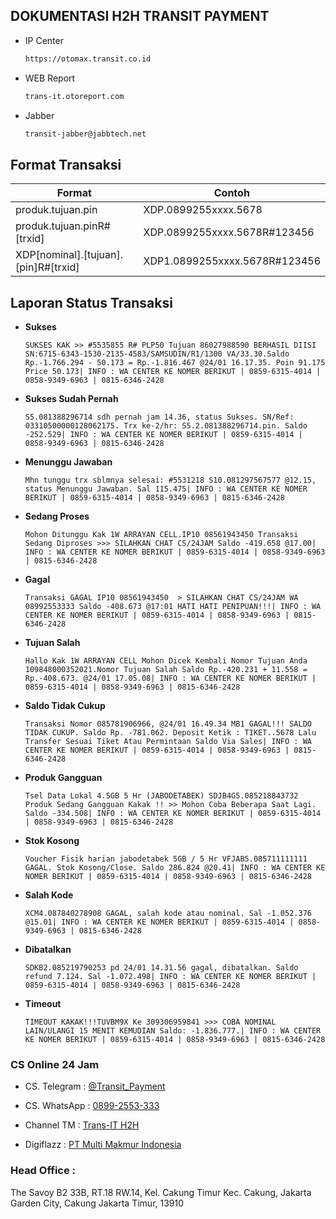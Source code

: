## DOKUMENTASI H2H TRANSIT PAYMENT

- IP Center
    ```bash
    https://otomax.transit.co.id
    ```
- WEB Report
    ```bash
    trans-it.otoreport.com
    ```
- Jabber
    ```bash
    transit-jabber@jabbtech.net
    ```
## Format Transaksi

| Format | Contoh |
| --- | --- |
| produk.tujuan.pin | XDP.0899255xxxx.5678 |
| produk.tujuan.pinR#[trxid] | XDP.0899255xxxx.5678R#123456 |
| XDP[nominal].[tujuan].[pin]R#[trxid] | XDP1.0899255xxxx.5678R#123456 |

## Laporan Status Transaksi
- **Sukses**
    ```
    SUKSES KAK >> #5535855 R# PLP50 Tujuan 86027988590 BERHASIL DIISI SN:6715-6343-1530-2135-4583/SAMSUDIN/R1/1300 VA/33.30.Saldo Rp.-1.766.294 - 50.173 = Rp.-1.816.467 @24/01 16.17.35. Poin 91.175 Price 50.173| INFO : WA CENTER KE NOMER BERIKUT | 0859-6315-4014 | 0858-9349-6963 | 0815-6346-2428
    ```
- **Sukses Sudah Pernah**
    ```
    S5.081388296714 sdh pernah jam 14.36, status Sukses. SN/Ref: 03310500000128062175. Trx ke-2/hr: S5.2.081388296714.pin. Saldo -252.529| INFO : WA CENTER KE NOMER BERIKUT | 0859-6315-4014 | 0858-9349-6963 | 0815-6346-2428
    ```
- **Menunggu Jawaban**
    ```
    Mhn tunggu trx sblmnya selesai: #5531218 S10.081297567577 @12.15, status Menunggu Jawaban. Sal 115.475| INFO : WA CENTER KE NOMER BERIKUT | 0859-6315-4014 | 0858-9349-6963 | 0815-6346-2428
    ```
- **Sedang Proses**
    ```
    Mohon Ditunggu Kak 1W ARRAYAN CELL.IP10 08561943450 Transaksi Sedang Diproses >>> SILAHKAN CHAT CS/24JAM Saldo -419.658 @17.00| INFO : WA CENTER KE NOMER BERIKUT | 0859-6315-4014 | 0858-9349-6963 | 0815-6346-2428
    ```
- **Gagal**
    ```
    Transaksi GAGAL IP10 08561943450  > SILAHKAN CHAT CS/24JAM WA 08992553333 Saldo -408.673 @17:01 HATI HATI PENIPUAN!!!| INFO : WA CENTER KE NOMER BERIKUT | 0859-6315-4014 | 0858-9349-6963 | 0815-6346-2428
    ```
- **Tujuan Salah**
    ```
    Hallo Kak 1W ARRAYAN CELL Mohon Dicek Kembali Nomor Tujuan Anda 109848000352021.Nomor Tujuan Salah Saldo Rp.-420.231 + 11.558 = Rp.-408.673. @24/01 17.05.08| INFO : WA CENTER KE NOMER BERIKUT | 0859-6315-4014 | 0858-9349-6963 | 0815-6346-2428
    ```
- **Saldo Tidak Cukup**
    ```
    Transaksi Nomor 085781906966, @24/01 16.49.34 MB1 GAGAL!!! SALDO TIDAK CUKUP. Saldo Rp. -781.062. Deposit Ketik : TIKET..5678 Lalu Transfer Sesuai Tiket Atau Permintaan Saldo Via Sales| INFO : WA CENTER KE NOMER BERIKUT | 0859-6315-4014 | 0858-9349-6963 | 0815-6346-2428
    ```
- **Produk Gangguan**
    ```
    Tsel Data Lokal 4.5GB 5 Hr (JABODETABEK) SDJB4G5.085218843732 Produk Sedang Gangguan Kakak !! >> Mohon Coba Beberapa Saat Lagi. Saldo -334.508| INFO : WA CENTER KE NOMER BERIKUT | 0859-6315-4014 | 0858-9349-6963 | 0815-6346-2428
    ```
- **Stok Kosong**
    ```
    Voucher Fisik harian jabodetabek 5GB / 5 Hr VFJAB5.085711111111 GAGAL. Stok Kosong/Close. Saldo 286.824 @20.41| INFO : WA CENTER KE NOMER BERIKUT | 0859-6315-4014 | 0858-9349-6963 | 0815-6346-2428
    ```
- **Salah Kode**
    ```
   XCM4.087840278908 GAGAL, salah kode atau nominal. Sal -1.052.376 @15.01| INFO : WA CENTER KE NOMER BERIKUT | 0859-6315-4014 | 0858-9349-6963 | 0815-6346-2428 
    ```
- **Dibatalkan**
    ```
    SDKB2.085219790253 pd 24/01 14.31.56 gagal, dibatalkan. Saldo refund 7.124. Sal -1.072.498| INFO : WA CENTER KE NOMER BERIKUT | 0859-6315-4014 | 0858-9349-6963 | 0815-6346-2428
    ```
- **Timeout**
    ```
    TIMEOUT KAKAK!!!TUVBM9X Ke 309306959841 >>> COBA NOMINAL LAIN/ULANGI 15 MENIT KEMUDIAN Saldo: -1.836.777.| INFO : WA CENTER KE NOMER BERIKUT | 0859-6315-4014 | 0858-9349-6963 | 0815-6346-2428
    ```
### CS Online 24 Jam
- CS. Telegram : [@Transit_Payment](https://t.me/Transit_Payment)
- CS. WhatsApp : [0899-2553-333](https://t.me/Transit_Payment)

- Channel TM : [Trans-IT H2H](https://t.me/transith2h)
- Digiflazz : [PT Multi Makmur Indonesia](https://digiflazz.com/seller/Wy7L9o)
    
### Head Office :
The Savoy B2 33B, RT.18 RW.14, Kel. Cakung Timur Kec. Cakung, Jakarta Garden City, Cakung Jakarta Timur, 13910 
